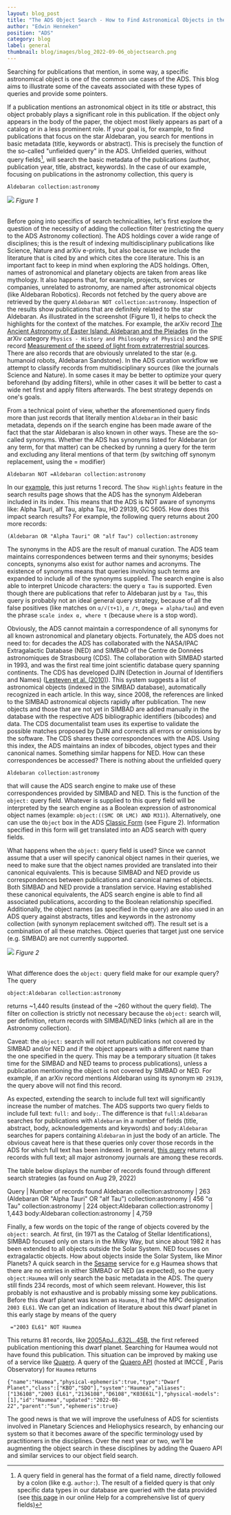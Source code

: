 ```yaml
---
layout: blog_post
title: "The ADS Object Search - How to Find Astronomical Objects in the Literature"
author: "Edwin Henneken"
position: "ADS"
category: blog
label: general
thumbnail: blog/images/blog_2022-09-06_objectsearch.png
---
```

Searching for publications that mention, in some way, a specific astronomical object is one of the common use cases of the ADS. This blog aims to illustrate some of the caveats associated with these types of queries and provide some pointers.

If a publication mentions an astronomical object in its title or abstract, this object probably plays a significant role in this publication. If the object only appears in the body of the paper, the object most likely appears as part of a catalog or in a less prominent role. If your goal is, for example,  to find publications that focus on the star Aldebaran, you search for mentions in basic metadata (title, keywords or abstract). This is precisely the function of the so-called "unfielded query" in the ADS. Unfielded queries, without query fields[^1], will search the basic metadata of the publications (author, publication year, title, abstract, keywords). In the case of our example, focusing on publications in the astronomy collection, this query is

```
Aldebaran collection:astronomy
```

[^1]:A query field in general has the format of a field name, directly followed by a colon (like e.g. `author:`). The result of a fielded query is that only specific data types in our database are queried with the data provided (see [this page](https://ui.adsabs.harvard.edu/help/search/comprehensive-solr-term-list) in our online Help for a comprehensive list of query fields)

<div class="text-center">
    <img class="img-thumbnail" src="{{ site.baseurl }}/blog/images/ads-object-search_f1.png" />
<em>Figure 1</em>
</div>
<br>

Before going into specifics of search technicalities, let's first explore the question of the necessity of adding the collection filter (restricting the query to the ADS Astronomy collection). The ADS holdings cover a wide range of disciplines; this is the result of indexing multidisciplinary publications like Science, Nature and arXiv e-prints, but also because we include the literature that is cited by and which cites the core literature. This is an important fact to keep in mind when exploring the ADS holdings. Often, names of astronomical and planetary objects are taken from areas like mythology. It also happens that, for example, projects, services or companies, unrelated to astronomy, are named after astronomical objects (like Aldebaran Robotics). Records not fetched by the query above are retrieved by the query ```Aldebaran NOT collection:astronomy```. Inspection of the results show publications that are definitely related to the star Aldebaran. As illustrated in the screenshot (Figure 1), it helps to check the highlights for the context of the matches. For example, the arXiv record [The Ancient Astronomy of Easter Island: Aldebaran and the Pleiades](https://ui.adsabs.harvard.edu/abs/2016arXiv161008966R/abstract) (in the arXiv category `Physics - History and Philosophy of Physics`) and the SPIE record [Measurement of the speed of light from extraterrestrial sources](https://ui.adsabs.harvard.edu/abs/2015SPIE.9608E..0EW/abstract). There are also records that are obviously unrelated to the star (e.g. humanoid robots, Aldebaran Sandstone). In the ADS curation workflow we attempt to classify records from multidisciplinary sources (like the journals Science and Nature). In some cases it may be better to optimize your query beforehand (by adding filters), while in other cases it will be better to cast a wide net first and apply filters afterwards. The best strategy depends on one's goals.

From a technical point of view, whether the aforementioned query finds more than just records that literally mention `Aldebaran` in their basic metadata, depends on if the search engine has been made aware of the fact that the star Aldebaran is also known in other ways. These are the so-called synonyms. Whether the ADS has synonyms listed for Aldebaran (or any term, for that matter) can be checked by running a query for the term and excluding any literal mentions of that term (by switching off synonym replacement, using the = modifier)

```
Aldebaran NOT =Aldebaran collection:astronomy
```

In our [example](https://ui.adsabs.harvard.edu/search/q=Aldebaran%20NOT%20%3DAldebaran%20collection%3Aastronomy&sort=date%20desc%2C%20bibcode%20desc&p_=0), this just returns 1 record. The `Show Highlights` feature in the search results page shows that the ADS has the synonym Aldeberan included in its index. This means that the ADS is NOT aware of synonyms like: Alpha Tauri, alf Tau, alpha Tau, HD 29139, GC 5605. How does this impact search results? For example, the following query returns about 200 more records:

```
(Aldebaran OR "Alpha Tauri" OR "alf Tau") collection:astronomy
```

The synonyms in the ADS are the result of manual curation. The ADS team maintains correspondences between terms and their synonyms; besides concepts, synonyms also exist for author names and acronyms. The existence of synonyms means that queries involving such terms are expanded to include all of the synonyms supplied. The search engine is also able to interpret Unicode characters: the query `α Tau` is supported. Even though there are publications that refer to Aldebaran just by `α Tau`, this query is probably not an ideal general query strategy, because of all the false positives (like matches on `α/√(τ+1)`, `α /τ`, `Omega = alpha/tau`) and even the phrase `scale index α, where τ` (because `where` is a stop word). 

Obviously, the ADS cannot maintain a correspondence of all synonyms for all known astronomical and planetary objects. Fortunately, the ADS does not need to: for decades the ADS has collaborated with the NASA/IPAC Extragalactic Database (NED) and SIMBAD of the Centre de Données astronomiques de Strasbourg (CDS). The collaboration with SIMBAD started in 1993, and was the first real time joint scientific database query spanning continents. The CDS has developed DJIN (Detection in Journal of Identifiers and Names) ([Lesteven et al. (2010)](https://ui.adsabs.harvard.edu/abs/2010ASPC..433..317L/abstract)). This system suggests a list of astronomical objects (indexed in the SIMBAD database), automatically recognized in each article. In this way, since 2008, the references are linked to the SIMBAD astronomical objects rapidly after publication. The new objects and those that are not yet in SIMBAD are added manually in the database with the respective ADS bibliographic identifiers (bibcodes) and data. The CDS documentalist team uses its expertise to validate the possible matches proposed by DJIN and corrects all errors or omissions by the software. The CDS shares these correspondences with the ADS. Using this index, the ADS maintains an index of bibcodes, object types and their canonical names. Something similar happens for NED. How can these correspondences be accessed? There is nothing about the unfielded query

```
Aldebaran collection:astronomy
```

that will cause the ADS search engine to make use of these correspondences provided by SIMBAD and NED. This is the function of the `object:` query field. Whatever is supplied to this query field will be interpreted by the search engine as a Boolean expression of astronomical object names (example: `object:((SMC OR LMC) AND M31)`). Alternatively, one can use the `Object` box in the ADS [Classic Form](https://ui.adsabs.harvard.edu/classic-form) (see Figure 2). Information specified in this form will get translated into an ADS search with query fields.

What happens when the `object:` query field is used? Since we cannot assume that a user will specify canonical object names in their queries, we need to make sure that the object names provided are translated into their canonical equivalents. This is because SIMBAD and NED provide us correspondences between publications and canonical names of objects. Both SIMBAD and NED provide a translation service. Having established these canonical equivalents, the ADS search engine is able to find all associated publications, according to the Boolean relationship specified. Additionally, the object names (as specified in the query) are also used in an ADS query against abstracts, titles and keywords in the astronomy collection (with synonym replacement switched off). The result set is a combination of all these matches. Object queries that target just one service (e.g. SIMBAD) are not currently supported.

<div class="text-center">
    <img class="img-thumbnail" src="{{ site.baseurl }}/blog/images/ads-object-search_f2.png" />
<em>Figure 2</em>
</div>
<br>

What difference does the `object:` query field make for our example query? The query

```
object:Aldebaran collection:astronomy
```

returns ~1,440 results (instead of the ~260 without the query field). The filter on collection is strictly not necessary because the `object:` search will, per definition, return records with SIMBAD/NED links (which all are in the Astronomy collection).

Caveat: the `object:` search will not return publications not covered by SIMBAD and/or NED and if the object appears with a different name than the one specified in the query. This may be a temporary situation (it takes time for the SIMBAD and NED teams to process publications), unless a publication mentioning the object is not covered by SIMBAD or NED. For example, if an arXiv record mentions Aldebaran using its synonym `HD 29139`, the query above will not find this record.

As expected, extending the search to include full text will significantly increase the number of matches. The ADS supports two query fields to include full text: `full:` and `body:`. The difference is that `full:Aldebaran` searches for publications with `Aldebaran` in a number of fields (title, abstract, body, acknowledgements and keywords) and `body:Aldebaran` searches for papers containing `Aldebaran` in just the body of an article. The obvious caveat here is that these queries only cover those records in the ADS for which full text has been indexed. In general, [this query](https://ui.adsabs.harvard.edu/search/q=fulltext_mtime%3A%5B%221000-01-01t00%3A00%3A00.000Z%22%20TO%20*%5D&sort=date%20desc%2C%20bibcode%20desc&p_=0) returns all records with full text; all major astronomy journals are among these records.

The table below displays the number of records found through different search strategies (as found on Aug 29, 2022)

Query | Number of records found
Aldebaran collection:astronomy | 263
(Aldebaran OR "Alpha Tauri" OR "alf Tau") collection:astronomy | 456
"α Tau" collection:astronomy | 224
object:Aldebaran collection:astronomy | 1,443
body:Aldebaran collection:astronomy | 4,759

Finally, a few words on the topic of the range of objects covered by the `object:` search. At first, (in 1971 as the Catalog of Stellar Identifications), SIMBAD focused only on stars in the Milky Way, but since about 1982 it has been extended to all objects outside the Solar System. NED focuses on extragalactic objects. How about objects inside the Solar System, like Minor Planets? A quick search in the [Sesame](https://cds.u-strasbg.fr/cgi-bin/Sesame) service for e.g Haumea shows that there are no entries in either SIMBAD or NED (as expected), so the query `object:Haumea` will only search the basic metadata in the ADS. The query still finds 234 records, most of which seem relevant. However, this list probably is not exhaustive and is probably missing some key publications. Before this dwarf planet was known as `Haumea`, it had the MPC designation `2003 EL61`. We can get an indication of literature about this dwarf planet in this early stage by means of the query

```
 ="2003 EL61" NOT Haumea
```

This returns 81 records, like [2005ApJ...632L..45B](https://ui.adsabs.harvard.edu/abs/2005ApJ...632L..45B/abstract), the first refereed publication mentioning this dwarf planet. Searching for Haumea would not have found this publication. This situation can be improved by making use of a service like [Quaero](https://ssp.imcce.fr/webservices/ssodnet/api/quaero/). A query of the [Quaero API](https://api.ssodnet.imcce.fr/quaero/1/sso/Haumea) (hosted at IMCCE , Paris Observatory) for `Haumea` returns

```
{"name":"Haumea","physical-ephemeris":true,"type":"Dwarf Planet","class":["KBO","SDO"],"system":"Haumea","aliases":["136108","2003 EL61","2136108","D6108","K03E61L"],"physical-models":[1],"id":"Haumea","updated":"2022-08-22","parent":"Sun","ephemeris":true}
```

The good news is that ​​we will improve the usefulness of ADS for scientists involved in Planetary Sciences and Heliophysics research, by enhancing our system so that it becomes aware of the specific terminology used by practitioners in the disciplines. Over the next year or two, we'll be augmenting the object search in these disciplines by adding the Quaero API and similar services to our object field search.
